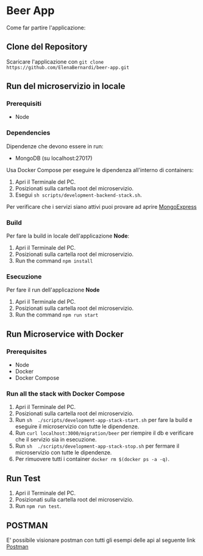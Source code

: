 # Beer App
Come far partire l'applicazione:
## Clone del Repository
Scaricare l'applicazione con `git clone https://github.com/ElenaBernardi/beer-app.git `
## Run del microservizio in locale
### Prerequisiti
- Node
### Dependencies

Dipendenze che devono essere in run:
- MongoDB (su localhost:27017)

Usa Docker Compose per eseguire le dipendenza all'interno di containers:

1. Apri il Terminale del PC.
2. Posizionati sulla cartella root del microservizio.
3. Esegui `sh scripts/development-backend-stack.sh`.

Per verificare che i servizi siano attivi puoi provare ad aprire [MongoExpress](http://localhost:8081)


### Build

Per fare la build in locale dell'applicazione **Node**:

1. Apri il Terminale del PC.
2. Posizionati sulla cartella root del microservizio.
3. Run the command `npm install`


### Esecuzione

Per fare il run dell'applicazione **Node**

1. Apri il Terminale del PC.
2. Posizionati sulla cartella root del microservizio.
3. Run the command `npm run start`



## Run Microservice with Docker

### Prerequisites

- Node
- Docker
- Docker Compose

### Run all the stack with Docker Compose

1. Apri il Terminale del PC.
2. Posizionati sulla cartella root del microservizio.
3. Run `sh  ./scripts/development-app-stack-start.sh` per fare la build e eseguire il microservizio con tutte le dipendenze.
4. Run `curl localhost:3000/migration/beer` per riempire il db e verificare che il servizio sia in esecuzione.
5. Run `sh  ./scripts/development-app-stack-stop.sh` per fermare il microservizio con tutte le dipendenze.
6. Per rimuovere tutti i container `docker rm $(docker ps -a -q)`.

## Run Test
1. Apri il Terminale del PC.
2. Posizionati sulla cartella root del microservizio.
3. Run `npm run test`.

## POSTMAN 
E' possibile visionare postman con tutti gli esempi delle api al seguente link [Postman](https://documenter.getpostman.com/view/24791663/2s8YzP2QjF)



